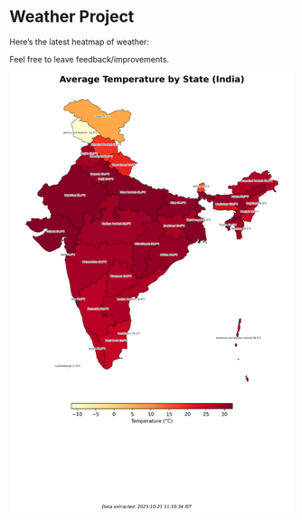 # Weather Project

Here’s the latest heatmap of weather:

Feel free to leave feedback/improvements.

![India Heatmap](docs/assets/india_heatmap.png?v=F71CD4)

